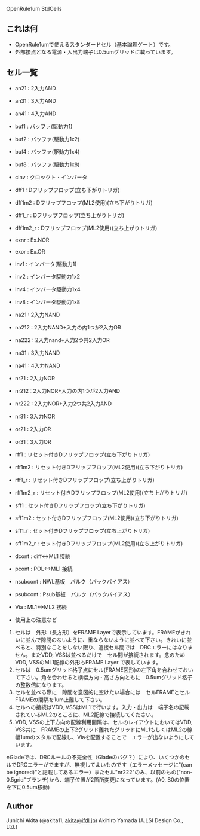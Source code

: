 OpenRule1um StdCells

## これは何

* OpenRule1umで使えるスタンダードセル（基本論理ゲート）です。
* 外部接点となる電源・入出力端子は0.5umグリッドに載っています。

## セル一覧

* an21 : 2入力AND
* an31 : 3入力AND
* an41 : 4入力AND
* buf1 : バッファ(駆動力1)
* buf2 : バッファ(駆動力1x2)
* buf4 : バッファ(駆動力1x4)
* buf8 : バッファ(駆動力1x8)
* cinv : クロックト・インバータ
* dff1 : Dフリップフロップ(立ち下がりトリガ)
* dff1m2 : Dフリップフロップ(ML2使用)(立ち下がりトリガ)
* dff1_r : Dフリップフロップ(立ち上がりトリガ)
* dff1m2_r : Dフリップフロップ(ML2使用)(立ち上がりトリガ)
* exnr : Ex.NOR
* exor : Ex.OR
* inv1 : インバータ(駆動力1)
* inv2 : インバータ駆動力1x2
* inv4 : インバータ駆動力1x4
* inv8 : インバータ駆動力1x8
* na21 : 2入力NAND
* na212 : 2入力NAND+入力の内1つが2入力OR
* na222 : 2入力nand+入力2つ共2入力OR
* na31 : 3入力NAND
* na41 : 4入力NAND
* nr21 : 2入力NOR
* nr212 : 2入力NOR+入力の内1つが2入力AND
* nr222 : 2入力NOR+入力2つ共2入力AND
* nr31 : 3入力NOR
* or21 : 2入力OR
* or31 : 3入力OR
* rff1 : リセット付きDフリップフロップ(立ち下がりトリガ)
* rff1m2 : リセット付きDフリップフロップ(ML2使用)(立ち下がりトリガ)
* rff1_r : リセット付きDフリップフロップ(立ち上がりトリガ)
* rff1m2_r : リセット付きDフリップフロップ(ML2使用)(立ち上がりトリガ)
* sff1 : セット付きDフリップフロップ(立ち下がりトリガ)
* sff1m2 : セット付きDフリップフロップ(ML2使用)(立ち下がりトリガ)
* sff1_r : セット付きDフリップフロップ(立ち上がりトリガ)
* sff1m2_r : セット付きDフリップフロップ(ML2使用)(立ち上がりトリガ)
* dcont : diff<->ML1 接続
* pcont : POL<->ML1 接続
* nsubcont : NWL基板　バルク（バックバイアス）
* psubcont : Psub基板　バルク（バックバイアス）
* Via : ML1<->ML2 接続

* 使用上の注意など
1. セルは　外形（長方形）をFRAME Layerで表示しています。FRAMEがきれいに並んで隙間のないように、重ならないように並べて下さい。きれいに並べると、特別なことをしない限り、近接セル間では　DRCエラーにはなりません。またVDD, VSSは並べるだけで　セル間が接続されます。念のためVDD, VSSのML1配線の外形もFRAME Layer で表しています。
2. セルは　0.5umグリッド格子点にセル(FRAME図形)の左下角を合わせておいて下さい。角を合わせると横幅方向・高さ方向ともに　0.5umグリッド格子の整数倍になります。
3. セルを並べる際に　隙間を意図的に空けたい場合には　セルFRAMEとセルFRAMEの間隔を1um上離して下さい。
4. セルへの接続はVDD, VSSはML1で行います。入力・出力は　端子名の記載されているML2のところに、ML2配線で接続してください。
5. VDD, VSSの上下方向の配線利用間隔は、セルのレイアウトにおいてはVDD, VSS共に　FRAMEの上下2グリッド離れたグリッドにML1もしくはML2の線幅1umのメタルで配線し、Viaを配置することで　エラーが出ないようにしています。

※Gladeでは、DRCルールの不完全性（Gladeのバグ？）により、いくつかのセルでDRCエラーがでますが、無視してよいものです（エラーメッセージに"(can be ignored)"と記載してあるエラー）またセル"nr222"のみ、以前のもの("non-0.5grid"ブランチ)から、端子位置が2箇所変更になっています。(A0, B0の位置を下に0.5um移動)

## Author

Junichi Akita (@akita11, akita@ifdl.jp)
Akihiro Yamada (A.LSI Design Co., Ltd.)
